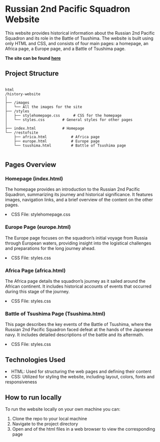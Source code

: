 # Russian 2nd Pacific Squadron Website

This website provides historical information about the Russian 2nd Pacific Squadron and its role in the Battle of Tsushima. The website is built using only HTML and CSS, and consists of four main pages: a homepage, an Africa page, a Europe page, and a Battle of Tsushima page.
<p><b>The site can be found <a href="https://kelv48.github.io/2nd-Russian-Pacific-Squadron-Website-/">here</a></b></p>

## Project Structure

<pre>
    <code>
html
/history-website
│
├── /images
│   └── All the images for the site
├── /styles
│   ├── stylehomepage.css      # CSS for the homepage
│   └── styles.css        # General styles for other pages
│
├── index.html            # Homepage
└── /restofsite
    ├── africa.html           # Africa page
    ├── europe.html           # Europe page
    └── tsushima.html         # Battle of Tsushima page
    </code>
</pre>


## Pages Overview

### Homepage (index.html)
The homepage provides an introduction to the Russian 2nd Pacific Squadron,
summarizing its journey and historical significance. It features images,
navigation links, and a brief overview of the content on the other pages.
<li>CSS File: stylehomepage.css</li>

### Europe Page (europe.html)
The Europe page focuses on the squadron’s initial voyage from Russia through European waters, 
providing insight into the logistical challenges and preparations for the long journey ahead.
<li>CSS File: styles.css</li>

### Africa Page (africa.html)
The Africa page details the squadron’s journey as it sailed around the African continent. 
It includes historical accounts of events that occurred during this stage of the journey.
<li>CSS File: styles.css</li>

### Battle of Tsushima Page (Tsushima.html)
This page describes the key events of the Battle of Tsushima, 
where the Russian 2nd Pacific Squadron faced defeat at the hands of the Japanese navy. 
It includes detailed descriptions of the battle and its aftermath.
<li>CSS File: styles.css</li>

## Technologies Used
<li>HTML: Used for structuring the web pages and defining their content</li>
<li>CSS: Utilized for styling the website, including layout, colors, fonts and responsiveness</li>

## How to run locally
To run the website locally on your own machine you can:
<ol>
  <li>Clone the repo to your local machine</li>
  <li>Navigate to the project directory</li>
  <li>Open and of the html files in a web browser to view the corresponding page</li>
</ol>
